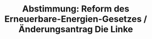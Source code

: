 ---
abstimmung:
  abstimmung: 2
  bundestagssitzung: 44
  legislaturperiode: 18
categories:
- Energie
- Wirtschaft
data:
- title: Abstimmungsergebnis 20140627_2-data.pdf
  url: /res/abstimmungsliste/20140627_2-data.pdf
- title: Abstimmungsergebnis 20140627_2_xls-data.csv
  url: /res/abstimmungsliste/analyses/20140627_2_xls-data.csv
documents:
- local: /res/abstimmungsdaten/018-044-02/1801304.pdf
  title: Drucksache 18/01304.pdf
  url: http://dip21.bundestag.de/dip21/btd/18/013/1801304.pdf
- local: /res/abstimmungsdaten/018-044-02/1801573.pdf
  title: Drucksache 18/01573.pdf
  url: http://dip21.bundestag.de/dip21/btd/18/015/1801573.pdf
- local: /res/abstimmungsdaten/018-044-02/1801891.pdf
  title: Drucksache 18/01891.pdf
  url: http://dip21.bundestag.de/dip21/btd/18/018/1801891.pdf
- local: /res/abstimmungsdaten/018-044-02/1801894.pdf
  title: Drucksache 18/01894.pdf
  url: http://dip21.bundestag.de/dip21/btd/18/018/1801894.pdf
ergebnis:
  cdu/csu:
    enthaltung: 0
    gesamt: 311
    ja: 0
    nein: 286
    nichtabgegeben: 25
    ungueltig: 0
  die.linke:
    enthaltung: 0
    gesamt: 64
    ja: 51
    nein: 0
    nichtabgegeben: 13
    ungueltig: 0
  file: 20140627_2_xls-data.csv
  gruenen:
    enthaltung: 0
    gesamt: 63
    ja: 59
    nein: 0
    nichtabgegeben: 4
    ungueltig: 0
  spd:
    enthaltung: 1
    gesamt: 193
    ja: 1
    nein: 182
    nichtabgegeben: 9
    ungueltig: 0
layout: abstimmung
links:
- title: https://www.bundestag.de/parlament/plenum/abstimmung/abstimmung?id=284
  url: https://www.bundestag.de/parlament/plenum/abstimmung/abstimmung?id=284
- title: http://www.abgeordnetenwatch.de/novelle_des_eeg-1105-629.html
  url: http://www.abgeordnetenwatch.de/novelle_des_eeg-1105-629.html
preview: "Deutscher Bundestag\n\n44. Sitzung des Deutschen Bundestages\nam Freitag,\
  \ 27.Juni 2014\nEndg\xFCltiges Ergebnis der Namentlichen Abstimmung Nr. 2\n\n\xC4\
  nderungsantrag der Abgeordneten Eva Bulling-Schr\xF6ter, Caren Lay, Klaus Ernst,\
  \ weiterer\nAbgeordneter und der Fraktion DIE LINKE.\nzu der zweiten Beratung des\
  \ Gesetzentwurfs der Bundesregierung\nEntwurf eines Gesetzes zur grundlegenden Reform\
  \ des Erneuerbare-Energien-Gesetzes und\nzur \xC4nderung weiterer Bestimmungen des\
  \ Energiewirtschaftsrechts\n- Drucksachen 18/1304, 18/1573, 18/1891 und 18/1894\
  \ (neu) -\n\nAbgegebene Stimmen insgesamt:\n\n580\n51\n\nNicht abgegebene Stimmen:\n\
  Ja-Stimmen:\n\n111\n\nNein-Stimmen:\n\n468\n\nEnthaltungen:\n\n1\n\nUng\xFCltige:\n\
  \n0\n\nBerlin, den 27.06.2014\n\nBeginn: 10:40\nEnde: 10:43\n"
tags:
- Erneuerbare-Energien
- Nachhaltigkeit
- Umwelt
title: "Abstimmung: Reform des Erneuerbare-Energien-Gesetzes / \xC4nderungsantrag\
  \ Die Linke"
---